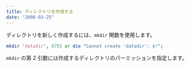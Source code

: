 ```yaml
---
title: ディレクトリを作成する
date: "2008-03-25"
---
```


ディレクトリを新しく作成するには、`mkdir` 関数を使用します。

```perl
mkdir 'datadir', 0755 or die "Cannot create 'datadir': $!";
```

`mkdir` の第 2 引数には作成するディレクトリのパーミッションを指定します。

